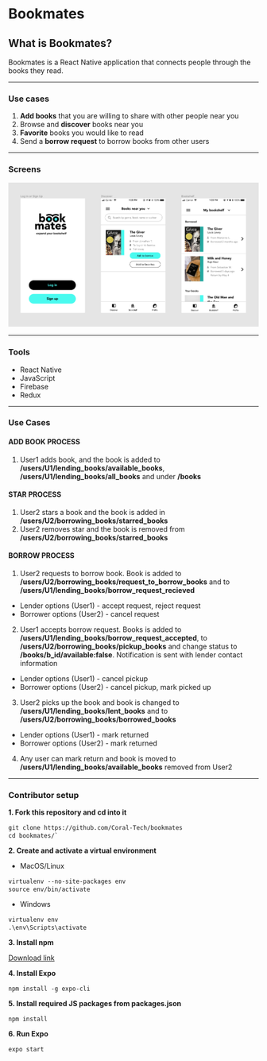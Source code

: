 # Bookmates

## What is Bookmates?

Bookmates is a React Native application that connects people through the books they read.

---

### Use cases

1. **Add books** that you are willing to share with other people near you
2. Browse and **discover** books near you
3. **Favorite** books you would like to read
4. Send a **borrow request** to borrow books from other users

---

### Screens

![](assets/sample_screens.png)

---

### Tools

- React Native
- JavaScript
- Firebase
- Redux

---

### Use Cases

#### ADD BOOK PROCESS

1. User1 adds book, and the book is added to **/users/U1/lending_books/available_books**, **/users/U1/lending_books/all_books** and under **/books**

#### STAR PROCESS

1. User2 stars a book and the book is added in **/users/U2/borrowing_books/starred_books**
2. User2 removes star and the book is removed from **/users/U2/borrowing_books/starred_books**

#### BORROW PROCESS

1. User2 requests to borrow book. Book is added to **/users/U2/borrowing_books/request_to_borrow_books** and to **/users/U1/lending_books/borrow_request_recieved**

- Lender options (User1) - accept request, reject request
- Borrower options (User2) - cancel request

2. User1 accepts borrow request. Books is added to **/users/U1/lending_books/borrow_request_accepted**, to **/users/U2/borrowing_books/pickup_books** and change status to **/books/b_id/available:false**. Notification is sent with lender contact information

- Lender options (User1) - cancel pickup
- Borrower options (User2) - cancel pickup, mark picked up

3. User2 picks up the book and book is changed to **/users/U1/lending_books/lent_books** and to **/users/U2/borrowing_books/borrowed_books**

- Lender options (User1) - mark returned
- Borrower options (User2) - mark returned

4. Any user can mark return and book is moved to **/users/U1/lending_books/available_books** removed from User2

---

### Contributor setup

**1. Fork this repository and cd into it**

```
git clone https://github.com/Coral-Tech/bookmates
cd bookmates/`
```

**2. Create and activate a virtual environment**

- MacOS/Linux

```
virtualenv --no-site-packages env
source env/bin/activate
```

- Windows

```
virtualenv env
.\env\Scripts\activate
```

**3. Install npm**

[Download link](https://nodejs.org/en/)

**4. Install Expo**

```
npm install -g expo-cli
```

**5. Install required JS packages from packages.json**

```
npm install
```

**6. Run Expo**

```
expo start
```
